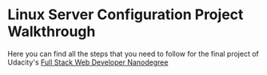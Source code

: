 # Linux Server Configuration Project Walkthrough

Here you can find all the steps that you need to follow for the final project of Udacity's [Full Stack Web Developer Nanodegree](https://www.udacity.com/course/full-stack-web-developer-nanodegree--nd004) 
